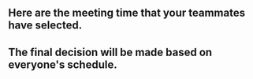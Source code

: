 ## Here are the meeting time that your teammates have selected.
## The final decision will be made based on everyone's schedule.